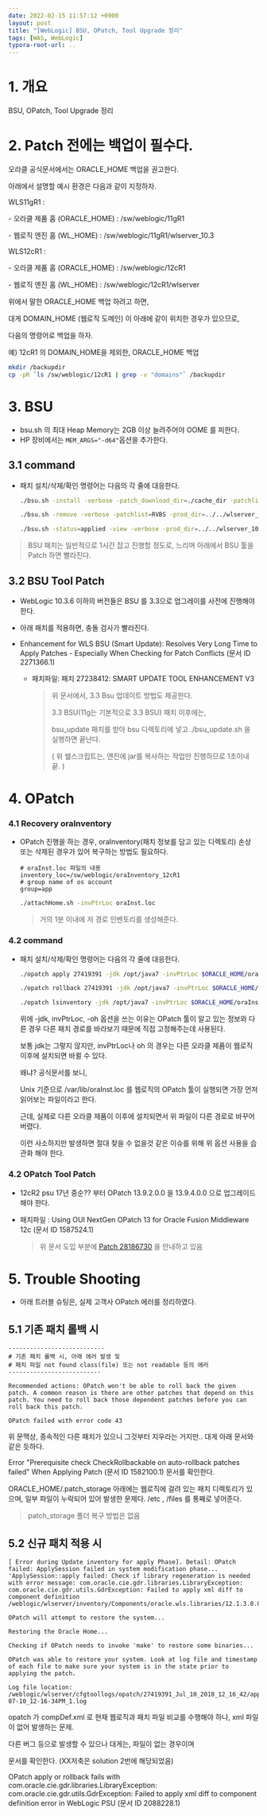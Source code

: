 ```yaml
---
date: 2022-02-15 11:57:12 +0900
layout: post
title: "[WebLogic] BSU, OPatch, Tool Upgrade 정리"
tags: [WAS, WebLogic]
typora-root-url: ..
---
```



# 1. 개요

BSU, OPatch, Tool Upgrade 정리



# 2. Patch 전에는 백업이 필수다.

오라클 공식문서에서는 ORACLE_HOME 백업을 권고한다.

아래에서 설명할 예시 환경은 다음과 같이 지정하자.



WLS11gR1 :

 \- 오라클 제품 홈 (ORACLE_HOME) : /sw/weblogic/11gR1

 \- 웹로직 엔진 홈 (WL_HOME) : /sw/weblogic/11gR1/wlserver_10.3



WLS12cR1 :

 \- 오라클 제품 홈 (ORACLE_HOME) : /sw/weblogic/12cR1

 \- 웹로직 엔진 홈 (WL_HOME) : /sw/weblogic/12cR1/wlserver



위에서 말한 ORACLE_HOME 백업 하려고 하면,

대게 DOMAIN_HOME (웹로직 도메인) 이 아래에 같이 위치한 경우가 있으므로,

다음의 명령어로 백업을 하자.



예) 12cR1 의 DOMAIN_HOME을 제외한, ORACLE_HOME 백업

```sh
mkdir /backupdir
cp -pR `ls /sw/weblogic/12cR1 | grep -v "domains"` /backupdir
```



# 3. BSU

* bsu.sh 의 최대 Heap Memory는 2GB 이상 늘려주어야 OOME 를 피한다.
* HP 장비에서는 `MEM_ARGS="-d64"`옵션을 추가한다.



## 3.1 command

* 패치 설치/삭제/확인 명령어는 다음의 각 줄에 대응한다.

  ```sh
  ./bsu.sh -install -verbose -patch_download_dir=./cache_dir -patchlist=RVBS -prod_dir=../../wlserver_10.3 -log=../install_DEM4.log
  
  ./bsu.sh -remove -verbose -patchlist=RVBS -prod_dir=../../wlserver_10.3 -log=../remove_RVBS.log
  
  ./bsu.sh -status=applied -view -verbose -prod_dir=../../wlserver_10.3
  ```

  

> BSU 패치는 일반적으로 1시간 잡고 진행할 정도로, 느리며 아래에서 BSU 툴을 Patch 하면 빨라진다.



## 3.2 BSU Tool Patch

* WebLogic 10.3.6 이하의 버전들은 BSU 를 3.3으로 업그레이를 사전에 진행해야 한다.

* 아래 패치를 적용하면, 충돌 검사가 빨라진다.

* Enhancement for WLS BSU (Smart Update): Resolves Very Long Time to Apply Patches - Especially When Checking for Patch Conflicts (문서 ID 2271366.1)

  * 패치파일: 패치 27238412: SMART UPDATE TOOL ENHANCEMENT V3

    > 위 문서에서, 3.3 Bsu 업데이트 방법도 제공한다.
    >
    > 3.3 BSU(11g는 기본적으로 3.3 BSU) 패치 이후에는,
    >
    > bsu_update 패치를 받아 bsu 디렉토리에 넣고 ./bsu_update.sh 을 실행하면 끝난다.
    >
    > ( 위 쉘스크립트는, 엔진에 jar를 복사하는 작업만 진행하므로 1초이내 끝. )

  

# 4. OPatch

### 4.1 Recovery oraInventory

* OPatch 진행을 하는 경우, oraInventory(패치 정보를 담고 있는 디렉토리) 손상 또는 삭제된 경우가 있어 복구하는 방법도 필요하다.

  ```oraInst.loc
  # oraInst.loc 파일의 내용
  inventory_loc=/sw/weblogic/oraInventory_12cR1
  # group name of os account
  group=app
  ```

  ```sh
  ./attachHome.sh -invPtrLoc oraInst.loc
  ```

  > 거의 1분 이내에 저 경로 인벤토리를 생성해준다.



### 4.2 command

* 패치 설치/삭제/확인 명령어는 다음의 각 줄에 대응한다.

  ```sh
  ./opatch apply 27419391 -jdk /opt/java7 -invPtrLoc $ORACLE_HOME/oraInst.loc -oh $ORACLE_HOME
  
  ./opatch rollback 27419391 -jdk /opt/java7 -invPtrLoc $ORACLE_HOME/oraInst.loc -oh $ORACLE_HOME
  
  ./opatch lsinventory -jdk /opt/java7 -invPtrLoc $ORACLE_HOME/oraInst.loc
  ```

  

  위에 -jdk, invPtrLoc, -oh 옵션을 쓰는 이유는 OPatch 툴이 알고 있는 정보와 다른 경우 다른 패치 경로를 바라보기 때문에 직접 고정해주는데 사용된다.

  보통 jdk는 그렇지 않지만, invPtrLoc나 oh 의 경우는 다른 오라클 제품이 웹로직 이후에 설치되면 바뀔 수 있다.

  왜냐? 공식문서를 보니,

  Unix 기준으로 /var/lib/oraInst.loc 를 웹로직의 OPatch 툴이 실행되면 가장 먼저 읽어보는 파일이라고 한다.

  근데, 실제로 다른 오라클 제품이 이후에 설치되면서 위 파일이 다른 경로로 바꾸어 버렸다.

  이런 사소하지만 발생하면 절대 찾을 수 없을것 같은 이슈를 위해 위 옵션 사용을 습관화 해야 한다.



### 4.2 OPatch Tool Patch

* 12cR2 psu 17년 중순?? 부터 OPatch 13.9.2.0.0 을 13.9.4.0.0 으로 업그레이드 해야 한다.

* 패치파일 : Using OUI NextGen OPatch 13 for Oracle Fusion Middleware 12c (문서 ID 1587524.1)

  > 위 문서 도입 부분에 [Patch 28186730](https://support.oracle.com/epmos/faces/ui/patch/PatchDetail.jspx?parent=DOCUMENT&sourceId=1587524.1&patchId=28186730) 을 안내하고 있음



# 5. Trouble Shooting

* 아래 트러블 슈팅은, 실제 고객사 OPatch 에러를 정리하였다.



## 5.1 기존 패치 롤백 시

```
---------------------------
# 기존 패치 롤백 시, 아래 에러 발생 및
# 패치 파일 not found class(file) 또는 not readable 등의 에러
--------------------------

Recommended actions: OPatch won't be able to roll back the given patch. A common reason is there are other patches that depend on this patch. You need to roll back those dependent patches before you can roll back this patch.

OPatch failed with error code 43
```

위 문맥상, 종속적인 다른 패치가 있으니 그것부터 지우라는 거지만.. 대게 아래 문서와 같은 듯하다.

Error "Prerequisite check CheckRollbackable on auto-rollback patches failed" When Applying Patch (문서 ID 1582100.1) 문서를 확인한다.

ORACLE_HOME/.patch_storage 아래에는 웹로직에 걸려 있는 패치 디렉토리가 있으며, 일부 파일이 누락되어 있어 발생한 문제다. /etc , /files 를 통째로 넣어준다.

> patch_storage 폴더 복구 방법은 없음



## 5.2 신규 패치 적용 시

```
[ Error during Update inventory for apply Phase]. Detail: OPatch failed: ApplySession failed in system modification phase... 'ApplySession::apply failed: Check if library regeneration is needed with error message: com.oracle.cie.gdr.libraries.LibraryException: com.oracle.cie.gdr.utils.GdrException: Failed to apply xml diff to component definition /weblogic/wlserver/inventory/Components/oracle.wls.libraries/12.1.3.0.0/compDef.xml'

OPatch will attempt to restore the system...

Restoring the Oracle Home...

Checking if OPatch needs to invoke 'make' to restore some binaries...

OPatch was able to restore your system. Look at log file and timestamp of each file to make sure your system is in the state prior to applying the patch.

Log file location: /weblogic/wlserver/cfgtoollogs/opatch/27419391_Jul_10_2018_12_16_42/apply2018-07-10_12-16-34PM_1.log
```

opatch 가 compDef.xml 로 현재 웹로직과 패치 파일 비교를 수행해야 하나, xml 파일이 없어 발생하는 문제.

다른 버그 등으로 발생할 수 있으나 대게는, 파일이 없는 경우이며

문서를 확인한다. (XX저축은 solution 2번에 해당되었음)



OPatch apply or rollback fails with com.oracle.cie.gdr.libraries.LibraryException: com.oracle.cie.gdr.utils.GdrException: Failed to apply xml diff to component definition error in WebLogic PSU (문서 ID 2088228.1)
